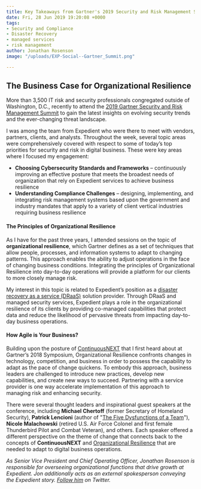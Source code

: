 ```yaml
---
title: Key Takeaways from Gartner's 2019 Security and Risk Management Summit
date: Fri, 28 Jun 2019 19:20:08 +0000
tags:
- Security and Compliance
- Disaster Recovery
- managed services
- risk management
author: Jonathan Rosenson
image: "/uploads/EXP-Social--Gartner_Summit.png"

---
```

## The Business Case for Organizational Resilience

More than 3,500 IT risk and security professionals congregated outside of Washington, D.C., recently to attend the [2019 Gartner Security and Risk Management Summit](https://www.gartner.com/en/conferences/na/security-risk-management-us) to gain the latest insights on evolving security trends and the ever-changing threat landscape.

I was among the team from Expedient who were there to meet with vendors, partners, clients, and analysts. Throughout the week, several topic areas were comprehensively covered with respect to some of today’s top priorities for security and risk in digital business. These were key areas where I focused my engagement:

* **Choosing Cybersecurity Standards and Frameworks** – continuously improving an effective posture that meets the broadest needs of organization that rely on Expedient services to achieve business resilience
* **Understanding Compliance Challenges** – designing, implementing, and integrating risk management systems based upon the government and industry mandates that apply to a variety of client vertical industries requiring business resilience

#### The Principles of Organizational Resilience

As I have for the past three years, I attended sessions on the topic of **organizational resilience**, which Gartner defines as a set of techniques that allow people, processes, and information systems to adapt to changing patterns. This approach enables the ability to adjust operations in the face of changing business conditions. Integrating the principles of Organizational Resilience into day-to-day operations will provide a platform for our clients to more closely manage risk.

My interest in this topic is related to Expedient’s position as a [disaster recovery as a service (DRaaS)](https://www.expedient.com/services/managed-services/disaster-recovery/) solution provider. Through DRaaS and managed security services, Expedient plays a role in the organizational resilience of its clients by providing co-managed capabilities that protect data and reduce the likelihood of pervasive threats from impacting day-to-day business operations.

#### How Agile is Your Business?

Building upon the posture of [ContinuousNEXT](https://www.expedient.com/blog/is-your-organization-continuousnext/) that I first heard about at Gartner’s 2018 Symposium, Organizational Resilience confronts changes in technology, competition, and business in order to possess the capability to adapt as the pace of change quickens. To embody this approach, business leaders are challenged to introduce new practices, develop new capabilities, and create new ways to succeed. Partnering with a service provider is one way accelerate implementation of this approach to managing risk and enhancing security.

There were several thought leaders and inspirational guest speakers at the conference, including **Michael Chertoff** (former Secretary of Homeland Security), **Patrick Lencioni** (author of "[The Five Dysfunctions of a Team](https://www.amazon.com/Five-Dysfunctions-Team-Leadership-Fable/dp/0787960756)"), **Nicole Malachowski** (retired U.S. Air Force Colonel and first female Thunderbird Pilot and Combat Veteran), and others. Each speaker offered a different perspective on the theme of change that connects back to the concepts of **ContinuousNEXT** and [Organizational Resilience](https://www.expedient.com/blog/the-evolution-of-disaster-recovery-gaining-it-resilience/) that are needed to adapt to digital business operations.

_As Senior Vice President and Chief Operating Officer, Jonathan Rosenson is responsible for overseeing organizational functions that drive growth at Expedient. Jon additionally acts as an external spokesperson conveying the Expedient story._ [_Follow him_](https://twitter.com/rosenson) _on Twitter._